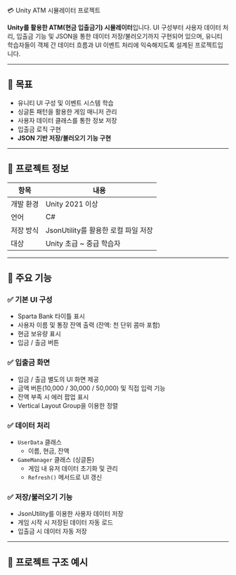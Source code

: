  💳 Unity ATM 시뮬레이터 프로젝트

**Unity를 활용한 ATM(현금 입출금기) 시뮬레이터**입니다. UI 구성부터 사용자 데이터 처리, 입출금 기능 및 JSON을 통한 데이터 저장/불러오기까지 구현되어 있으며, 유니티 학습자들이 객체 간 데이터 흐름과 UI 이벤트 처리에 익숙해지도록 설계된 프로젝트입니다.

---

## 🎯 목표

- 유니티 UI 구성 및 이벤트 시스템 학습
- 싱글톤 패턴을 활용한 게임 매니저 관리
- 사용자 데이터 클래스를 통한 정보 저장
- 입출금 로직 구현
- **JSON 기반 저장/불러오기 기능 구현**

---

## 📌 프로젝트 정보

| 항목 | 내용 |
|------|------|
| 개발 환경 | Unity 2021 이상 |
| 언어 | C# |
| 저장 방식 | JsonUtility를 활용한 로컬 파일 저장 |
| 대상 | Unity 초급 ~ 중급 학습자 |

---

## 🧩 주요 기능

### ✅ 기본 UI 구성
- Sparta Bank 타이틀 표시
- 사용자 이름 및 통장 잔액 출력 (잔액: 천 단위 콤마 포함)
- 현금 보유량 표시
- 입금 / 출금 버튼

### ✅ 입출금 화면
- 입금 / 출금 별도의 UI 화면 제공
- 금액 버튼(10,000 / 30,000 / 50,000) 및 직접 입력 기능
- 잔액 부족 시 에러 팝업 표시
- Vertical Layout Group을 이용한 정렬

### ✅ 데이터 처리
- `UserData` 클래스
    - 이름, 현금, 잔액
- `GameManager` 클래스 (싱글톤)
    - 게임 내 유저 데이터 초기화 및 관리
    - `Refresh()` 메서드로 UI 갱신

### ✅ 저장/불러오기 기능
- JsonUtility를 이용한 사용자 데이터 저장
- 게임 시작 시 저장된 데이터 자동 로드
- 입출금 시 데이터 자동 저장

---

## 📂 프로젝트 구조 예시
